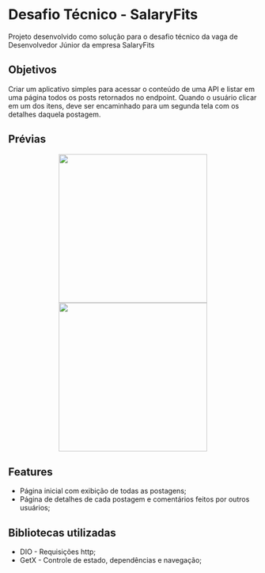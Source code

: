 # Desafio Técnico - SalaryFits

Projeto desenvolvido como solução para o desafio técnico da vaga de Desenvolvedor Júnior da empresa SalaryFits 

## Objetivos

Criar um aplicativo simples para acessar o conteúdo de uma API e listar em uma página todos os posts retornados no endpoint. Quando o usuário clicar em um dos itens, deve ser encaminhado para um segunda tela com os detalhes daquela postagem.

## Prévias
<p align="center">
<img src="https://user-images.githubusercontent.com/51302207/218173643-9c5e1f87-3c4e-4d8d-992c-bf30e0941e62.jpg" width="300"> <img src="https://user-images.githubusercontent.com/51302207/218173659-7e603ac5-7e81-462c-a81d-bbabea1614a0.jpg" width="300">
</p>

## Features
- Página inicial com exibição de todas as postagens;
- Página de detalhes de cada postagem e comentários feitos por outros usuários;

## Bibliotecas utilizadas
- DIO - Requisições http;
- GetX - Controle de estado, dependências e navegação;
